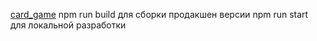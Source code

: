 [card_game](https://sgeorgi174.github.io/card_game/)
npm run build для сборки продакшен версии
npm run start для локальной разработки
